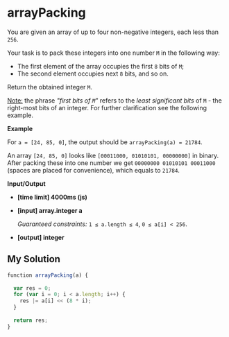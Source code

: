 # arrayPacking
﻿You are given an array of up to four non-negative integers, each less than `256`.

Your task is to pack these integers into one number `M` in the following way:

*   The first element of the array occupies the first `8` bits of `M`;
*   The second element occupies next `8` bits, and so on.

Return the obtained integer `M`.

<u>Note:</u> the phrase _"first bits of `M`"_ refers to the _least significant bits_ of `M` - the right-most bits of an integer. For further clarification see the following example.

**Example**

For `a = [24, 85, 0]`, the output should be
`arrayPacking(a) = 21784`.

An array `[24, 85, 0]` looks like `[00011000, 01010101, 00000000]` in binary.
After packing these into one number we get `00000000 01010101 00011000` (spaces are placed for convenience), which equals to `21784`.

**Input/Output**

*   **[time limit] 4000ms (js)**

*   **[input] array.integer a**

    _Guaranteed constraints:_
    `1 ≤ a.length ≤ 4`,
    `0 ≤ a[i] < 256`.

*   **[output] integer**


## My Solution
```javascript
﻿function arrayPacking(a) {
​
  var res = 0;
  for (var i = 0; i < a.length; i++) {
    res |= a[i] << (8 * i);
  }
​
  return res;
}
​
```
